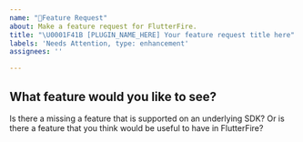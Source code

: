 ```yaml
---
name: "🚀Feature Request"
about: Make a feature request for FlutterFire.
title: "\U0001F41B [PLUGIN_NAME_HERE] Your feature request title here"
labels: 'Needs Attention, type: enhancement'
assignees: ''

---
```


## What feature would you like to see?

Is there a missing a feature that is supported on an underlying SDK? Or is there a feature that you think would be useful to have in FlutterFire?

